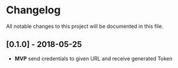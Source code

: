 # Changelog

All notable changes to this project will be documented in this file.

## [0.1.0] - 2018-05-25
- **MVP** send credentials to given URL and receive generated Token